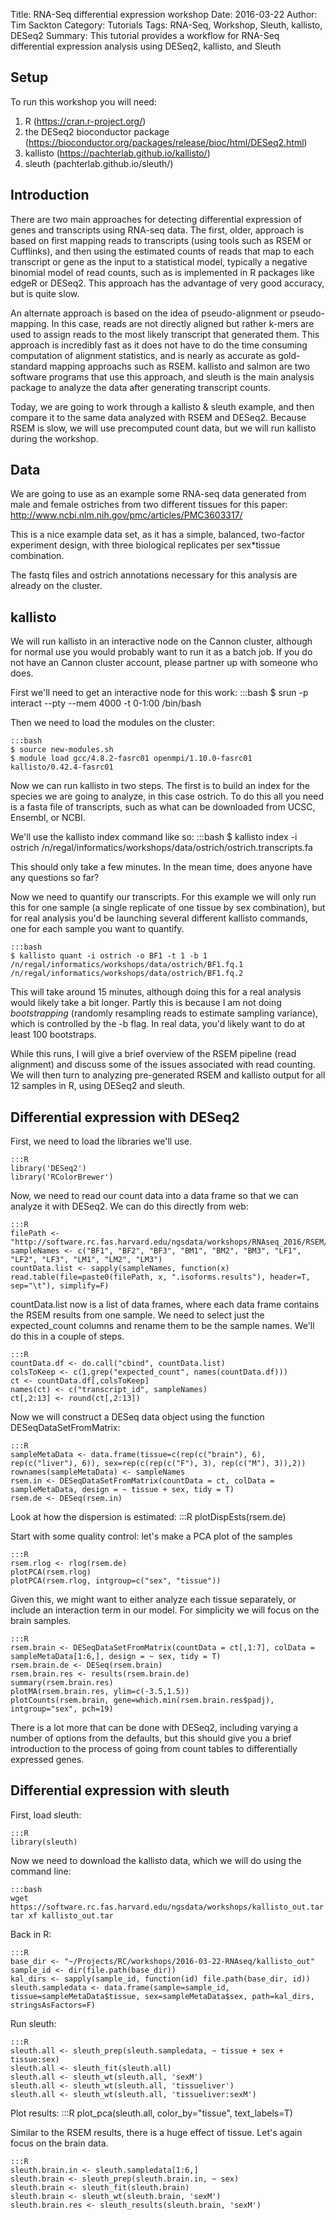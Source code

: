Title: RNA-Seq differential expression workshop
Date: 2016-03-22
Author: Tim Sackton
Category: Tutorials
Tags: RNA-Seq, Workshop, Sleuth, kallisto, DESeq2
Summary: This tutorial provides a workflow for RNA-Seq differential expression analysis using DESeq2, kallisto, and Sleuth

Setup
------

To run this workshop you will need:

1. R (https://cran.r-project.org/)
1. the DESeq2 bioconductor package (https://bioconductor.org/packages/release/bioc/html/DESeq2.html)
3. kallisto (https://pachterlab.github.io/kallisto/)
4. sleuth (pachterlab.github.io/sleuth/)

Introduction
------

There are two main approaches for detecting differential expression of genes and transcripts using RNA-seq data. The first, older, approach is based on first mapping reads to transcripts (using tools such as RSEM or Cufflinks), and then using the estimated counts of reads that map to each transcript or gene as the input to a statistical model, typically a negative binomial model of read counts, such as is implemented in R packages like edgeR or DESeq2. This approach has the advantage of very good accuracy, but is quite slow.

An alternate approach is based on the idea of pseudo-alignment or pseudo-mapping. In this case, reads are not directly aligned but rather k-mers are used to assign reads to the most likely transcript that generated them. This approach is incredibly fast as it does not have to do the time consuming computation of alignment statistics, and is nearly as accurate as gold-standard mapping approachs such as RSEM. kallisto and salmon are two software programs that use this approach, and sleuth is the main analysis package to analyze the data after generating transcript counts.

Today, we are going to work through a kallisto & sleuth example, and then compare it to the same data analyzed with RSEM and DESeq2. Because RSEM is slow, we will use precomputed count data, but we will run kallisto during the workshop.


Data
----

We are going to use as an example some RNA-seq data generated from male and female ostriches from two different tissues for this paper: http://www.ncbi.nlm.nih.gov/pmc/articles/PMC3603317/

This is a nice example data set, as it has a simple, balanced, two-factor experiment design, with three biological replicates per sex*tissue combination.

The fastq files and ostrich annotations necessary for this analysis are already on the cluster.


kallisto
---------

We will run kallisto in an interactive node on the Cannon cluster, although for normal use you would probably want to run it as a batch job. If you do not have an Cannon cluster account, please partner up with someone who does.

First we'll need to get an interactive node for this work:
	:::bash
	$ srun -p interact --pty --mem 4000 -t 0-1:00 /bin/bash

Then we need to load the modules on the cluster:

	:::bash
	$ source new-modules.sh
	$ module load gcc/4.8.2-fasrc01 openmpi/1.10.0-fasrc01 kallisto/0.42.4-fasrc01

Now we can run kallisto in two steps. The first is to build an index for the species we are going to analyze, in this case ostrich. To do this all you need is a fasta file of transcripts, such as what can be downloaded from UCSC, Ensembl, or NCBI.

We'll use the kallisto index command like so:
	:::bash
	$ kallisto index -i ostrich /n/regal/informatics/workshops/data/ostrich/ostrich.transcripts.fa 
	
This should only take a few minutes. In the mean time, does anyone have any questions so far?

Now we need to quantify our transcripts. For this example we will only run this for one sample (a single replicate of one tissue by sex combination), but for real analysis you'd be launching several different kallisto commands, one for each sample you want to quantify.

	:::bash
	$ kallisto quant -i ostrich -o BF1 -t 1 -b 1 /n/regal/informatics/workshops/data/ostrich/BF1.fq.1 /n/regal/informatics/workshops/data/ostrich/BF1.fq.2

This will take around 15 minutes, although doing this for a real analysis would likely take a bit longer. Partly this is because I am not doing *bootstrapping* (randomly resampling reads to estimate sampling variance), which is controlled by the -b flag. In real data, you'd likely want to do at least 100 bootstraps. 

While this runs, I will give a brief overview of the RSEM pipeline (read alignment) and discuss some of the issues associated with read counting. We will then turn to analyzing pre-generated RSEM and kallisto output for all 12 samples in R, using DESeq2 and sleuth.

Differential expression with DESeq2
------

First, we need to load the libraries we'll use.

	:::R
	library('DESeq2')
	library('RColorBrewer')

Now, we need to read our count data into a data frame so that we can analyze it with DESeq2. We can do this directly from web:

	:::R
	filePath <- "http://software.rc.fas.harvard.edu/ngsdata/workshops/RNAseq_2016/RSEM/"
	sampleNames <- c("BF1", "BF2", "BF3", "BM1", "BM2", "BM3", "LF1", "LF2", "LF3", "LM1", "LM2", "LM3")
	countData.list <- sapply(sampleNames, function(x) read.table(file=paste0(filePath, x, ".isoforms.results"), header=T, sep="\t"), simplify=F)

countData.list now is a list of data frames, where each data frame contains the RSEM results from one sample. We need to select just the expected_count columns and rename them to be the sample names. We'll do this in a couple of steps.

	:::R
	countData.df <- do.call("cbind", countData.list)
	colsToKeep <- c(1,grep("expected_count", names(countData.df)))
	ct <- countData.df[,colsToKeep]
	names(ct) <- c("transcript_id", sampleNames)
	ct[,2:13] <- round(ct[,2:13])

Now we will construct a DESeq data object using the function DESeqDataSetFromMatrix:

	:::R
	sampleMetaData <- data.frame(tissue=c(rep(c("brain"), 6), rep(c("liver"), 6)), sex=rep(c(rep(c("F"), 3), rep(c("M"), 3)),2))
	rownames(sampleMetaData) <- sampleNames
	rsem.in <- DESeqDataSetFromMatrix(countData = ct, colData = sampleMetaData, design = ~ tissue + sex, tidy = T)
	rsem.de <- DESeq(rsem.in)

Look at how the dispersion is estimated:
	:::R
	plotDispEsts(rsem.de)

Start with some quality control: let's make a PCA plot of the samples

	:::R
	rsem.rlog <- rlog(rsem.de)
	plotPCA(rsem.rlog)
	plotPCA(rsem.rlog, intgroup=c("sex", "tissue"))
	
Given this, we might want to either analyze each tissue separately, or include an interaction term in our model. For simplicity we will focus on the brain samples.

	:::R
	rsem.brain <- DESeqDataSetFromMatrix(countData = ct[,1:7], colData = sampleMetaData[1:6,], design = ~ sex, tidy = T)
	rsem.brain.de <- DESeq(rsem.brain)
	rsem.brain.res <- results(rsem.brain.de)
	summary(rsem.brain.res)
	plotMA(rsem.brain.res, ylim=c(-3.5,1.5))
	plotCounts(rsem.brain, gene=which.min(rsem.brain.res$padj), intgroup="sex", pch=19)
	
There is a lot more that can be done with DESeq2, including varying a number of options from the defaults, but this should give you a brief introduction to the process of going from count tables to differentially expressed genes.

Differential expression with sleuth
------

First, load sleuth:

	:::R
	library(sleuth)
	
Now we need to download the kallisto data, which we will do using the command line:

	:::bash
	wget https://software.rc.fas.harvard.edu/ngsdata/workshops/kallisto_out.tar
	tar xf kallisto_out.tar 
	
Back in R:

	:::R
	base_dir <- "~/Projects/RC/workshops/2016-03-22-RNAseq/kallisto_out"
	sample_id <- dir(file.path(base_dir))
	kal_dirs <- sapply(sample_id, function(id) file.path(base_dir, id))
	sleuth.sampledata <- data.frame(sample=sample_id, tissue=sampleMetaData$tissue, sex=sampleMetaData$sex, path=kal_dirs, stringsAsFactors=F)
	
Run sleuth:

	:::R
	sleuth.all <- sleuth_prep(sleuth.sampledata, ~ tissue + sex + tissue:sex)
	sleuth.all <- sleuth_fit(sleuth.all)
	sleuth.all <- sleuth_wt(sleuth.all, 'sexM')
	sleuth.all <- sleuth_wt(sleuth.all, 'tissueliver')
	sleuth.all <- sleuth_wt(sleuth.all, 'tissueliver:sexM')	

Plot results:
	:::R
	plot_pca(sleuth.all, color_by="tissue", text_labels=T)
	
Similar to the RSEM results, there is a huge effect of tissue. Let's again focus on the brain data.

	:::R
	sleuth.brain.in <- sleuth.sampledata[1:6,]
	sleuth.brain <- sleuth_prep(sleuth.brain.in, ~ sex)
	sleuth.brain <- sleuth_fit(sleuth.brain)
	sleuth.brain <- sleuth_wt(sleuth.brain, 'sexM')
	sleuth.brain.res <- sleuth_results(sleuth.brain, 'sexM')

